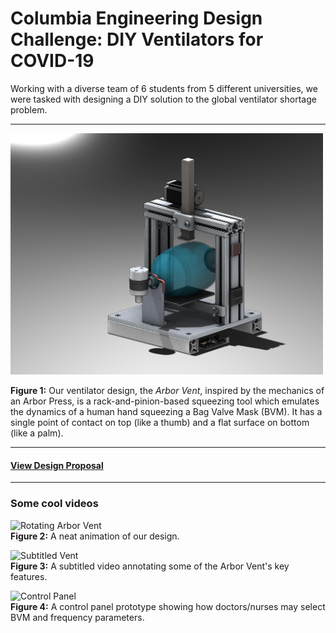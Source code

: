 # Columbia Engineering Design Challenge: DIY Ventilators for COVID-19

Working with a diverse team of 6 students from 5 different universities, 
we were tasked with designing a DIY solution to the global ventilator shortage problem. 

<hr>
<img src="https://github.com/theodorehadges/diy-ventilator-challenge/blob/master/media/arbor_vent_realview.PNG" width="500" />   

**Figure 1:** Our ventilator design, the *Arbor Vent*, inspired by the mechanics of an Arbor Press, 
is a rack-and-pinion-based squeezing tool which emulates the dynamics of a human hand squeezing a Bag Valve Mask (BVM).
It has a single point of contact on top (like a thumb) and a flat surface on bottom (like a palm).  

<hr>

#### [View Design Proposal](https://github.com/theodorehadges/diy-ventilator-challenge/blob/master/media/design-proposal.pdf)  

<hr>

### Some cool videos


![Rotating Arbor Vent](https://github.com/theodorehadges/diy-ventilator-challenge/blob/master/media/rotating-ventilator.gif)   
**Figure 2:** A neat animation of our design.

![Subtitled Vent](https://github.com/theodorehadges/diy-ventilator-challenge/blob/master/media/subtitled-vent.gif)  
**Figure 3:** A subtitled video annotating some of the Arbor Vent's key features.

![Control Panel](https://github.com/theodorehadges/diy-ventilator-challenge/blob/master/media/control-panel.gif)  
**Figure 4:** A control panel prototype showing how doctors/nurses may select BVM and frequency parameters.